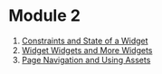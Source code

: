 # Module 2

1. [Constraints and State of a Widget](https://github.com/saiankit/Flutter-Summer-Group-2021/blob/master/Module%202/1.Constraints%2BState.md)
2. [Widget Widgets and More Widgets](https://github.com/saiankit/Flutter-Summer-Group-2021/blob/master/Module%202/2.WidgetsWidgetsMoreWidgets.md)
3.  [Page Navigation and Using Assets](https://github.com/saiankit/Flutter-Summer-Group-2021/blob/master/Module%202/3.PageNavigationAndAssets.md)